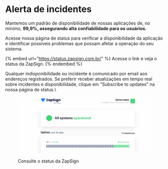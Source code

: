 # Alerta de incidentes

Mantemos um padrão de disponibilidade de nossas aplicações de, no mínimo, **99,9%, assegurando alta confiabilidade para os usuários.**

Acesse nossa página de status para verificar a disponibilidade da aplicação e identificar possíveis problemas que possam afetar a operação do seu sistema.

{% embed url="https://status.zapsign.com.br/" %}
Acesse o link e veja o status da ZapSign.
{% endembed %}

Qualquer indisponibilidade ou incidente é comunicado por email aos endereços registrados. Se preferir receber atualizações em tempo real sobre incidentes e disponibilidade, clique em "Subscribe to updates" na nossa página de status.\


<figure><img src="https://github.com/AmandaAmani/documenta-ocurso/blob/main/nova%20tela%20de%20status.gif?raw=true" alt="Usuário na tela de status da ZapSign"><figcaption><p>Consulte o status da ZapSign</p></figcaption></figure>

